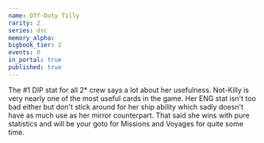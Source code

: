 ```yaml
---
name: Off-Duty Tilly
rarity: 2
series: dsc
memory_alpha:
bigbook_tier: 2
events: 0
in_portal: true
published: true
---
```


The #1 DIP stat for all 2* crew says a lot about her usefulness. Not-Killy is very nearly one of the most useful cards in the game. Her ENG stat isn't too bad either but don't stick around for her ship ability which sadly doesn't have as much use as her mirror counterpart. That said she wins with pure statistics and will be your goto for Missions and Voyages for quite some time.
